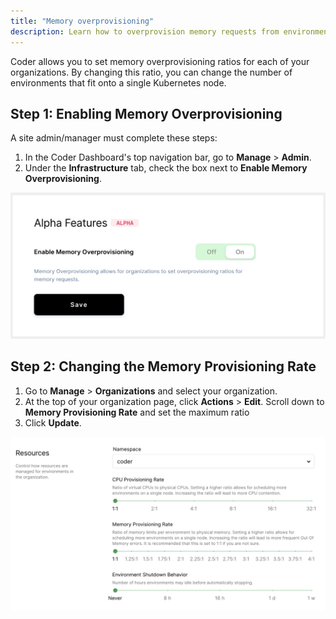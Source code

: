 ```yaml
---
title: "Memory overprovisioning"
description: Learn how to overprovision memory requests from environments.
---
```


Coder allows you to set memory overprovisioning ratios for each of your
organizations. By changing this ratio, you can change the number of environments
that fit onto a single Kubernetes node.

## Step 1: Enabling Memory Overprovisioning

A site admin/manager must complete these steps:

1. In the Coder Dashboard's top navigation bar, go to **Manage** > **Admin**.
1. Under the **Infrastructure** tab, check the box next to **Enable Memory
   Overprovisioning**.

![Enable memory overprovisioning](../../assets/enable-memory-overprovisioning.png)

## Step 2: Changing the Memory Provisioning Rate

1. Go to **Manage** > **Organizations** and select your organization.
1. At the top of your organization page, click **Actions** > **Edit**. Scroll
   down to **Memory Provisioning Rate** and set the maximum ratio
1. Click **Update**.

![Set memory overprovisioning ratios](../../assets/set-memory-ratios.png)

